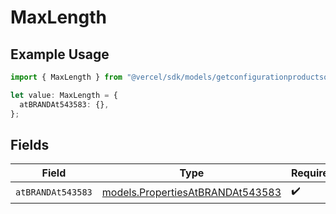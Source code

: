 # MaxLength

## Example Usage

```typescript
import { MaxLength } from "@vercel/sdk/models/getconfigurationproductsop.js";

let value: MaxLength = {
  atBRANDAt543583: {},
};
```

## Fields

| Field                                                                      | Type                                                                       | Required                                                                   | Description                                                                |
| -------------------------------------------------------------------------- | -------------------------------------------------------------------------- | -------------------------------------------------------------------------- | -------------------------------------------------------------------------- |
| `atBRANDAt543583`                                                          | [models.PropertiesAtBRANDAt543583](../models/propertiesatbrandat543583.md) | :heavy_check_mark:                                                         | N/A                                                                        |